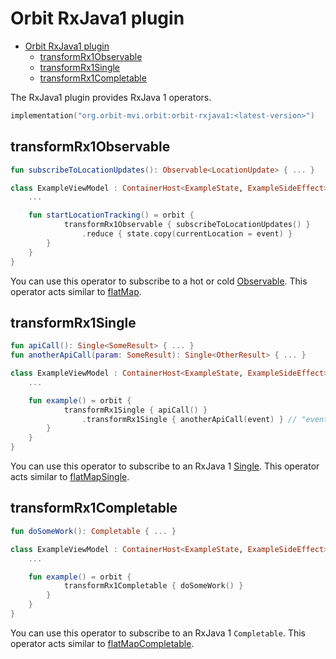 # Orbit RxJava1 plugin

- [Orbit RxJava1 plugin](#orbit-rxjava1-plugin)
  - [transformRx1Observable](#transformrx1observable)
  - [transformRx1Single](#transformrx1single)
  - [transformRx1Completable](#transformrx1completable)

The RxJava1 plugin provides RxJava 1 operators.

```kotlin
implementation("org.orbit-mvi.orbit:orbit-rxjava1:<latest-version>")
```

## transformRx1Observable

``` kotlin
fun subscribeToLocationUpdates(): Observable<LocationUpdate> { ... }

class ExampleViewModel : ContainerHost<ExampleState, ExampleSideEffect> {
    ...

    fun startLocationTracking() = orbit {
            transformRx1Observable { subscribeToLocationUpdates() }
                .reduce { state.copy(currentLocation = event) }
        }
    }
}
```

You can use this operator to subscribe to a hot or cold [Observable](http://reactivex.io/documentation/observable.html).
This operator acts similar to [flatMap](https://github.com/ReactiveX/RxJava/wiki/Transforming-Observables#flatmap).

## transformRx1Single

``` kotlin
fun apiCall(): Single<SomeResult> { ... }
fun anotherApiCall(param: SomeResult): Single<OtherResult> { ... }

class ExampleViewModel : ContainerHost<ExampleState, ExampleSideEffect> {
    ...

    fun example() = orbit {
            transformRx1Single { apiCall() }
                .transformRx1Single { anotherApiCall(event) } // "event" is the result of the first api call
        }
    }
}
```

You can use this operator to subscribe to an RxJava 1 [Single](http://reactivex.io/documentation/single.html).
This operator acts similar to [flatMapSingle](https://github.com/ReactiveX/RxJava/wiki/Transforming-Observables#flatmapsingle).

## transformRx1Completable

``` kotlin
fun doSomeWork(): Completable { ... }

class ExampleViewModel : ContainerHost<ExampleState, ExampleSideEffect> {
    ...

    fun example() = orbit {
            transformRx1Completable { doSomeWork() }
        }
    }
}
```

You can use this operator to subscribe to an RxJava 1 `Completable`.
This operator acts similar to [flatMapCompletable](https://github.com/ReactiveX/RxJava/wiki/Transforming-Observables#flatmapcompletable).

